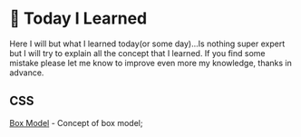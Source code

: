 # 📝 Today I Learned

Here I will but what I learned today(or some day)...Is nothing super expert but I will try
to explain all the concept that I learned. If you find some mistake please let me know to improve even more my knowledge, thanks in advance.

## CSS

[Box Model] - Concept of box model;

[box model]: https://github.com/CWojahn/til/tree/master/CSS/BoxModel
